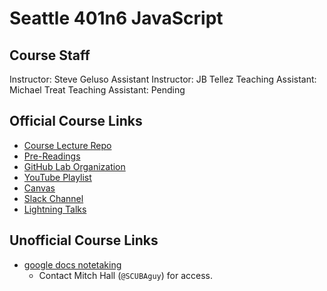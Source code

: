 # Seattle 401n6 JavaScript

## Course Staff
Instructor: Steve Geluso
Assistant Instructor: JB Tellez
Teaching Assistant: Michael Treat
Teaching Assistant: Pending

## Official Course Links
* [Course Lecture Repo](https://github.com/codefellows/seattle-javascript-401n6)
* [Pre-Readings](https://canvas.instructure.com/courses/1275855/discussion_topics)
* [GitHub Lab Organization](https://github.com/codefellows-seattle-javascript-401n6)
* [YouTube Playlist](https://www.youtube.com/playlist?list=PLVngfM2hsbi_Il-_TEUJRjD60_O6mXbcT)
* [Canvas](https://canvas.instructure.com/courses/1275855?invitation=2r8oiMQxWUciByi06iHqPZ3sm4R8D0McaTbPwl6f)
* [Slack Channel](https://codefellows.slack.com/messages/C90EA7SKH)
* [Lightning Talks](https://docs.google.com/spreadsheets/d/1ZyS3L9MR8BtZOd6pNxiOoA20DNLj7psTc16vAlesiuM/edit#gid=0)

## Unofficial Course Links
* [google docs notetaking](https://docs.google.com/document/d/1h9HvyxZqHfFQRRWhcBwDLLk-IHav06xh7TRpGLvJ1UE/edit)
  * Contact Mitch Hall (`@SCUBAguy`) for access.
